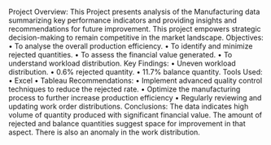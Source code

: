 Project Overview:
This Project presents analysis of the Manufacturing data summarizing key performance indicators and providing insights and recommendations for future improvement. This project empowers strategic decision-making to remain competitive in the market landscape.
Objectives:
•	To analyse the overall production efficiency.
•	To identify and minimize rejected quantities. 
•	To assess the financial value generated.
•	To understand workload distribution. 
Key Findings:
•	Uneven workload distribution.
•	0.6% rejected quantity.
•	11.7% balance quantity.
Tools Used:
•	Excel
•	Tableau
Recommendations:
•	Implement advanced quality control techniques to reduce the rejected rate.
•	Optimize the manufacturing process to further increase production efficiency
•	Regularly reviewing and updating work order distributions.
Conclusions:
The data indicates high volume of quantity produced with significant financial value. The amount of rejected and balance quantities suggest space for improvement in that aspect. There is also an anomaly in the work distribution.
